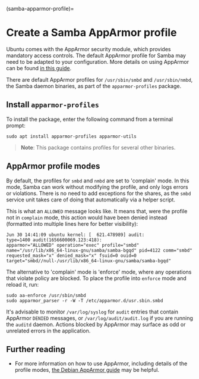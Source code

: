 (samba-apparmor-profile)=
# Create a Samba AppArmor profile

Ubuntu comes with the AppArmor security module, which provides mandatory access controls. The default AppArmor profile for Samba may need to be adapted to your configuration. More details on using AppArmor can be found [in this guide](https://ubuntu.com/server/docs/security-apparmor).

There are default AppArmor profiles for `/usr/sbin/smbd` and `/usr/sbin/nmbd`, the Samba daemon binaries, as part of the `apparmor-profiles` package. 

## Install `apparmor-profiles`

To install the package, enter the following command from a terminal prompt:

```shell
sudo apt install apparmor-profiles apparmor-utils
```

> **Note**:
> This package contains profiles for several other binaries.

## AppArmor profile modes

By default, the profiles for `smbd` and `nmbd` are set to 'complain' mode. In this mode, Samba can work without modifying the profile, and only logs errors or violations. There is no need to add exceptions for the shares, as the `smbd` service unit takes care of doing that automatically via a helper script.

This is what an `ALLOWED` message looks like. It means that, were the profile not in `complain` mode, this action would have been denied instead (formatted into multiple lines here for better visibility):

```text
Jun 30 14:41:09 ubuntu kernel: [  621.478989] audit: 
type=1400 audit(1656600069.123:418):
apparmor="ALLOWED" operation="exec" profile="smbd"
name="/usr/lib/x86_64-linux-gnu/samba/samba-bgqd" pid=4122 comm="smbd"
requested_mask="x" denied_mask="x" fsuid=0 ouid=0
target="smbd//null-/usr/lib/x86_64-linux-gnu/samba/samba-bgqd" 
```

The alternative to 'complain' mode is 'enforce' mode, where any operations that violate policy are blocked. To place the profile into `enforce` mode and reload it, run:

```shell
sudo aa-enforce /usr/sbin/smbd
sudo apparmor_parser -r -W -T /etc/apparmor.d/usr.sbin.smbd
```

It's advisable to monitor `/var/log/syslog` for `audit` entries that contain AppArmor `DENIED` messages, or `/var/log/audit/audit.log` if you are running the `auditd` daemon. Actions blocked by AppArmor may surface as odd or unrelated errors in the application.

## Further reading

- For more information on how to use AppArmor, including details of the profile modes, [the Debian AppArmor guide](https://wiki.debian.org/AppArmor/HowToUse) may be helpful.
